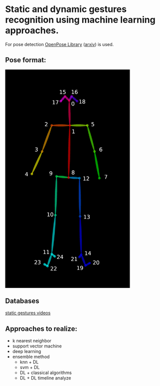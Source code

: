 # Static and dynamic gestures recognition using machine learning approaches.
For pose detection [OpenPose Library](
https://github.com/CMU-Perceptual-Computing-Lab/openpose) ([arxiv](https://arxiv.org/abs/1812.08008)) is used.

## Pose format:<br>
<img align="center" src="readme_data/keypoints_pose_25.png" alt="pose format" width="400"/>

## Databases
[static gestures videos](https://yadi.sk/d/jDZkoxHzegaF5g)

## Approaches to realize:

- k nearest neighbor
- support vector machine
- deep learning
- ensemble method
     - knn + DL
     - svm + DL
     - DL + classical algorithms
     - DL + DL timeline analyze
